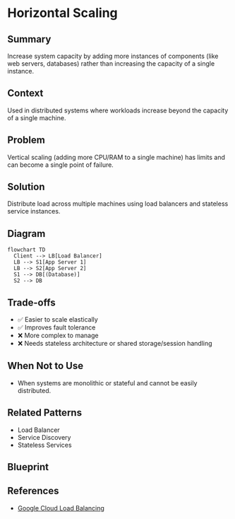 # Horizontal Scaling

## Summary
Increase system capacity by adding more instances of components (like web servers, databases) rather than increasing the capacity of a single instance.

## Context
Used in distributed systems where workloads increase beyond the capacity of a single machine.

## Problem
Vertical scaling (adding more CPU/RAM to a single machine) has limits and can become a single point of failure.

## Solution
Distribute load across multiple machines using load balancers and stateless service instances.

## Diagram

```mermaid
flowchart TD
  Client --> LB[Load Balancer]
  LB --> S1[App Server 1]
  LB --> S2[App Server 2]
  S1 --> DB[(Database)]
  S2 --> DB
```

## Trade-offs
- ✅ Easier to scale elastically
- ✅ Improves fault tolerance
- ❌ More complex to manage
- ❌ Needs stateless architecture or shared storage/session handling

## When Not to Use
- When systems are monolithic or stateful and cannot be easily distributed.

## Related Patterns
- Load Balancer
- Service Discovery
- Stateless Services

## Blueprint
<!-- Dead link: ../../blueprints/terraform/horizontal-scaling.tf -->

## References
<!-- Dead link: https://aws.amazon.com/architecture/scalability/ -->
- [Google Cloud Load Balancing](https://cloud.google.com/load-balancing)
